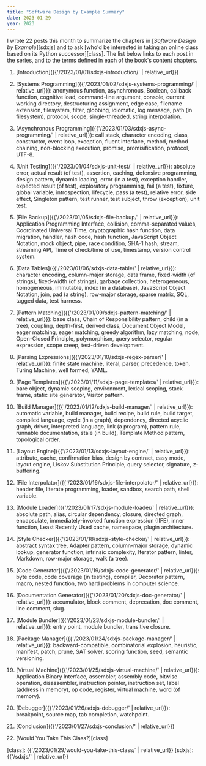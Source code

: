```yaml
---
title: "Software Design by Example Summary"
date: 2023-01-29
year: 2023
---
```


I wrote 22 posts this month to summarize the chapters in [*Software Design by Example*][sdxjs]
and to ask [who'd be interested in taking an online class based on its Python successor][class].
The list below links to each post in the series,
and to the terms defined in each of the book's content chapters.

1.  [Introduction]({{'/2023/01/01/sdxjs-introduction/' | relative_url}})

1.  [Systems Programming]({{'/2023/01/02/sdxjs-systems-programming/' | relative_url}}): anonymous function, asynchronous, Boolean, callback function, cognitive load, command-line argument, console, current working directory, destructuring assignment, edge case, filename extension, filesystem, filter, globbing, idiomatic, log message, path (in filesystem), protocol, scope, single-threaded, string interpolation.

1.  [Asynchronous Programming]({{'/2023/01/03/sdxjs-async-programming/' | relative_url}}): call stack, character encoding, class, constructor, event loop, exception, fluent interface, method, method chaining, non-blocking execution, promise, promisification, protocol, UTF-8.

1.  [Unit Testing]({{'/2023/01/04/sdxjs-unit-test/' | relative_url}}): absolute error, actual result (of test), assertion, caching, defensive programming, design pattern, dynamic loading, error (in a test), exception handler, expected result (of test), exploratory programming, fail (a test), fixture, global variable, introspection, lifecycle, pass (a test), relative error, side effect, Singleton pattern, test runner, test subject, throw (exception), unit test.

1.  [File Backup]({{'/2023/01/05/sdxjs-file-backup/' | relative_url}}): Application Programming Interface, collision, comma-separated values, Coordinated Universal Time, cryptographic hash function, data migration, handler, hash code, hash function, JavaScript Object Notation, mock object, pipe, race condition, SHA-1 hash, stream, streaming API, Time of check/time of use, timestamp, version control system.

1.  [Data Tables]({{'/2023/01/06/sdxjs-data-table/' | relative_url}}): character encoding, column-major storage, data frame, fixed-width (of strings), fixed-width (of strings), garbage collection, heterogeneous, homogeneous, immutable, index (in a database), JavaScript Object Notation, join, pad (a string), row-major storage, sparse matrix, SQL, tagged data, test harness.

1.  [Pattern Matching]({{'/2023/01/09/sdxjs-pattern-matching/' | relative_url}}): base class, Chain of Responsibility pattern, child (in a tree), coupling, depth-first, derived class, Document Object Model, eager matching, eager matching, greedy algorithm, lazy matching, node, Open-Closed Principle, polymorphism, query selector, regular expression, scope creep, test-driven development.

1.  [Parsing Expressions]({{'/2023/01/10/sdxjs-regex-parser/' | relative_url}}): finite state machine, literal, parser, precedence, token, Turing Machine, well formed, YAML.

1.  [Page Templates]({{'/2023/01/11/sdxjs-page-templates/' | relative_url}}): bare object, dynamic scoping, environment, lexical scoping, stack frame, static site generator, Visitor pattern.

1.  [Build Manager]({{'/2023/01/12/sdxjs-build-manager/' | relative_url}}): automatic variable, build manager, build recipe, build rule, build target, compiled language, cycle (in a graph), dependency, directed acyclic graph, driver, interpreted language, link (a program), pattern rule, runnable documentation, stale (in build), Template Method pattern, topological order.

1.  [Layout Engine]({{'/2023/01/13/sdxjs-layout-engine/' | relative_url}}): attribute, cache, confirmation bias, design by contract, easy mode, layout engine, Liskov Substitution Principle, query selector, signature, z-buffering.

1.  [File Interpolator]({{'/2023/01/16/sdxjs-file-interpolator/' | relative_url}}): header file, literate programming, loader, sandbox, search path, shell variable.

1.  [Module Loader]({{'/2023/01/17/sdxjs-module-loader/' | relative_url}}): absolute path, alias, circular dependency, closure, directed graph, encapsulate, immediately-invoked function expression (IIFE), inner function, Least Recently Used cache, namespace, plugin architecture.

1.  [Style Checker]({{'/2023/01/18/sdxjs-style-checker/' | relative_url}}): abstract syntax tree, Adapter pattern, column-major storage, dynamic lookup, generator function, intrinsic complexity, Iterator pattern, linter, Markdown, row-major storage, walk (a tree).

1.  [Code Generator]({{'/2023/01/19/sdxjs-code-generator/' | relative_url}}): byte code, code coverage (in testing), compiler, Decorator pattern, macro, nested function, two hard problems in computer science.

1.  [Documentation Generator]({{'/2023/01/20/sdxjs-doc-generator/' | relative_url}}): accumulator, block comment, deprecation, doc comment, line comment, slug.

1.  [Module Bundler]({{'/2023/01/23/sdxjs-module-bundler/' | relative_url}}): entry point, module bundler, transitive closure.

1.  [Package Manager]({{'/2023/01/24/sdxjs-package-manager/' | relative_url}}): backward-compatible, combinatorial explosion, heuristic, manifest, patch, prune, SAT solver, scoring function, seed, semantic versioning.

1.  [Virtual Machine]({{'/2023/01/25/sdxjs-virtual-machine/' | relative_url}}): Application Binary Interface, assembler, assembly code, bitwise operation, disassembler, instruction pointer, instruction set, label (address in memory), op code, register, virtual machine, word (of memory).

1.  [Debugger]({{'/2023/01/26/sdxjs-debugger/' | relative_url}}): breakpoint, source map, tab completion, watchpoint.

1.  [Conclusion]({{'/2023/01/27/sdxjs-conclusion/' | relative_url}})

1.  [Would You Take This Class?][class]

[class]: {{'/2023/01/29/would-you-take-this-class/' | relative_url}}
[sdxjs]: {{'/sdxjs/' | relative_url}}
